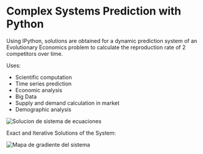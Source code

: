 Complex Systems Prediction with Python
=========================================

Using IPython, solutions are obtained for a dynamic prediction system of an Evolutionary Economics problem to calculate the reproduction rate of 2 competitors over time.

Uses:
+ Scientific computation
+ Time series prediction
+ Economic analysis
+ Big Data
+ Supply and demand calculation in market
+ Demographic analysis


![Solucion de sistema de ecuaciones](https://github.com/okadath/competencia_economica_python/blob/master/Screenshot.png)

Exact and Iterative Solutions of the System:

![Mapa de gradiente del sistema](https://github.com/okadath/competencia_economica_python/blob/master/mapa1.png)
